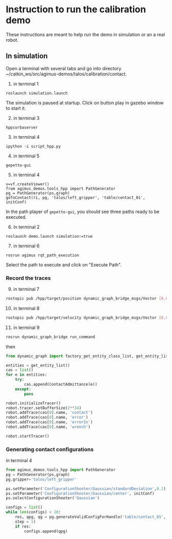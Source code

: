 # Instruction to run the calibration demo

These instructions are meant to help run the demo in simulation or an a real
robot.

## In simulation

Open a terminal with several tabs and go into directory ~/catkin_ws/src/agimus-demos/talos/calibration/contact.

1. in terminal 1
```
roslaunch simulation.launch
```
The simulation is paused at startup. Click on button play in gazebo window to
start it.

2. in terminal 3
```
hppcorbaserver
```

3. in terminal 4
```
ipython -i script_hpp.py
```

4. in terminal 5
```
gepetto-gui
```

5. in terminal 4
```
v=vf.createViewer()
from agimus_demos.tools_hpp import PathGenerator
pg = PathGenerator(ps,graph)
goToContact(ri, pg, 'talos/left_gripper', 'table/contact_01', initConf)
```
In the path player of `gepetto-gui`, you should see three paths ready to be executed.

6. In terminal 2
```
roslaunch demo.launch simulation:=true
```

7. in terminal 6
```
rosrun agimus rqt_path_execution
```
Select the path to execute and click on "Execute Path".

### Record the traces

9. in terminal 7
``` bash
rostopic pub /hpp/target/position dynamic_graph_bridge_msgs/Vector [0,0,0,0,0,0,0,0,0,0,0,0,0,0,0,0,0,0,0,0,0,0,0,0,0,0,0,0,0,0,0,0,0,0,0,0,0,0]
```

10. in terminal 8
``` bash
rostopic pub /hpp/target/velocity dynamic_graph_bridge_msgs/Vector [0,0,0,0,0,0,0,0,0,0,0,0,0,0,0,0,0,0,0,0,0,0,0,0,0,0,0,0,0,0,0,0,0,0,0,0,0,0]
```

11. in terminal 9
```bash
rosrun dynamic_graph_bridge run_command
```
then
```python
from dynamic_graph import factory_get_entity_class_list, get_entity_list

entities = get_entity_list()
cas = list()
for e in entities:
    try:
        cas.append(ContactAdmittance(e))
    except:
        pass

robot.initializeTracer()
robot.tracer.setBufferSize(2**24)
robot.addTrace(cas[0].name, 'contact')
robot.addTrace(cas[0].name, 'error')
robot.addTrace(cas[0].name, 'errorIn')
robot.addTrace(cas[0].name, 'wrench')

robot.startTracer()
```
### Generating contact configurations

in terminal 4
```python
from agimus_demos.tools_hpp import PathGenerator
pg = PathGenerator(ps,graph)
pg.gripper='talos/left_gripper'

ps.setParameter('ConfigurationShooter/Gaussian/standardDeviation',0.1)
ps.setParameter('ConfigurationShooter/Gaussian/center', initConf)
ps.selectConfigurationShooter('Gaussian')

configs = list()
while len(configs) < 10:
    res, qpg, qg = pg.generateValidConfigForHandle('table/contact_01', initConf,
	step = 1)
    if res:
        configs.append(qpg)

```

